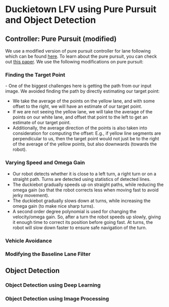 <h1>Duckietown LFV using Pure Pursuit and Object Detection</h1>
<h2>Controller: Pure Pursuit (modified)</h2>
We use a modified version of pure pursuit controller for lane following which can be found <a href="https://github.com/saryazdi/pp-navigation">here</a>. To learn about the pure pursuit, you can check out <a href="https://www.ri.cmu.edu/pub_files/pub3/coulter_r_craig_1992_1/coulter_r_craig_1992_1.pdf">this paper</a>. We use the following modifications on pure pursuit:
<h3>Finding the Target Point</h3>
- One of the biggest challenges here is getting the path from our input image. We avoided finding the path by directly estimating our target point:
<ul>
  <li>We take the average of the points on the yellow lane, and with some offset to the right, we will have an estimate of our target point.</li>
  <li>If we are not seeing the yellow lane, we will take the average of the points on our white lane, and offset that point to the left to get an estimate of our target point.</li>
  <li>Additionally, the average direction of the points is also taken into consideration for computing the offset: E.g., if yellow line segments are perpendicular to us, then the target point would not just be to the right of the average of the yellow points, but also downwards (towards the robot).</li>
</ul>

<h3>Varying Speed and Omega Gain</h3>
<ul>
  <li>Our robot detects whether it is close to a left turn, a right turn or on a straight path. Turns are detected using statistics of detected lines.</li>
  <li> The duckiebot gradually speeds up on straight paths, while reducing the omega gain (so that the robot corrects less when moving fast to avoid jerky movement).</li>
  <li> The duckiebot gradually slows down at turns, while increasing the omega gain (to make nice sharp turns).</li>
  <li> A second order degree polynomial is used for changing the velocity/omega gain. So, after a turn the robot speeds up slowly, giving it enough time to correct its position before going fast. At turns, the robot will slow down faster to ensure safe navigation of the turn.</li>
</ul>
<h3>Vehicle Avoidance</h3>
<h3>Modifying the Baseline Lane Filter</h3>
<h2>Object Detection</h2>
<h3>Object Detection using Deep Learning</h3>
<h3>Object Detection using Image Processing</h3>
